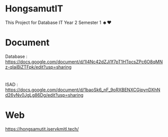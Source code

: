 # HongsamutIT
This Project for Database IT Year 2 Semester 1 ☻♥

# Document
Database : https://docs.google.com/document/d/1l4Nc42dZJi1f7pT1HTpcsZPc6O8qMNz-qIaiBiZTFpk/edit?usp=sharing
#
ISAD : https://docs.google.com/document/d/1baoSk6_nF_9oRXBENXCGjpynDXhNd26yNv0JgLg86Dg/edit?usp=sharing

# Web
https://hongsamutit.iservkmitl.tech/


